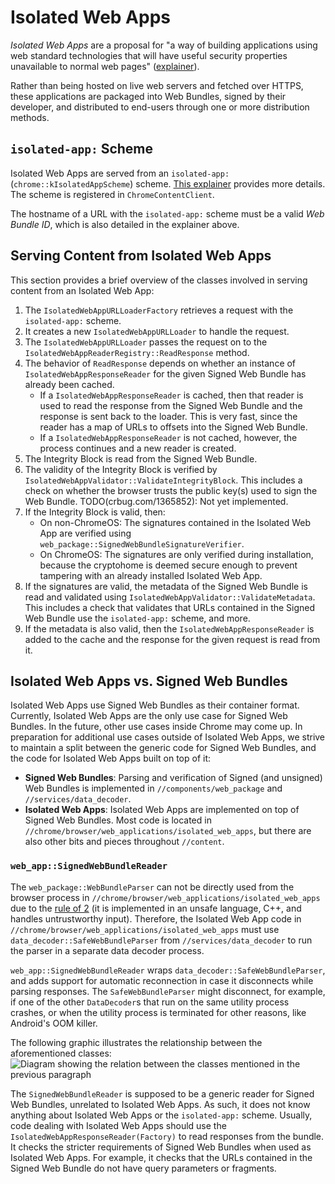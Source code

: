 # Isolated Web Apps

_Isolated Web Apps_ are a proposal for "a way of building applications using web
standard technologies that will have useful security properties unavailable to
normal web pages" ([explainer](https://github.com/WICG/isolated-web-apps)).

Rather than being hosted on live web servers and fetched over HTTPS, these
applications are packaged into Web Bundles, signed by their developer, and
distributed to end-users through one or more distribution methods.

## `isolated-app:` Scheme

Isolated Web Apps are served from an `isolated-app:`
(`chrome::kIsolatedAppScheme`) scheme. [This
explainer](https://github.com/WICG/isolated-web-apps/blob/main/Scheme.md)
provides more details. The scheme is registered in `ChromeContentClient`.

The hostname of a URL with the `isolated-app:` scheme must be a valid _Web
Bundle ID_, which is also detailed in the explainer above.

## Serving Content from Isolated Web Apps

This section provides a brief overview of the classes involved in serving
content from an Isolated Web App:

1. The `IsolatedWebAppURLLoaderFactory` retrieves a request with the
   `isolated-app:` scheme.
2. It creates a new `IsolatedWebAppURLLoader` to handle the request.
3. The `IsolatedWebAppURLLoader` passes the request on to the
   `IsolatedWebAppReaderRegistry::ReadResponse` method.
4. The behavior of `ReadResponse` depends on whether an instance of
   `IsolatedWebAppResponseReader` for the given Signed Web Bundle has already been
   cached.
   - If a `IsolatedWebAppResponseReader` is cached, then that reader is used to
     read the response from the Signed Web Bundle and the response is sent back
     to the loader. This is very fast, since the reader has a map of URLs to
     offsets into the Signed Web Bundle.
   - If a `IsolatedWebAppResponseReader` is not cached, however, the process continues
     and a new reader is created.
5. The Integrity Block is read from the Signed Web Bundle.
6. The validity of the Integrity Block is verified by
   `IsolatedWebAppValidator::ValidateIntegrityBlock`. This includes a check on
   whether the browser trusts the public key(s) used to sign the Web Bundle.
   TODO(crbug.com/1365852): Not yet implemented.
7. If the Integrity Block is valid, then:
   - On non-ChromeOS: The signatures contained in the Isolated Web App are
     verified using `web_package::SignedWebBundleSignatureVerifier`.
   - On ChromeOS: The signatures are only verified during installation, because
     the cryptohome is deemed secure enough to prevent tampering with an already
     installed Isolated Web App.
7. If the signatures are valid, the metadata of the Signed Web Bundle is read
   and validated using `IsolatedWebAppValidator::ValidateMetadata`. This
   includes a check that validates that URLs contained in the Signed Web Bundle
   use the `isolated-app:` scheme, and more.
8. If the metadata is also valid, then the `IsolatedWebAppResponseReader` is
   added to the cache and the response for the given request is read from it.

## Isolated Web Apps vs. Signed Web Bundles

Isolated Web Apps use Signed Web Bundles as their container format. Currently,
Isolated Web Apps are the only use case for Signed Web Bundles. In the future,
other use cases inside Chrome may come up. In preparation for additional use
cases outside of Isolated Web Apps, we strive to maintain a split between the
generic code for Signed Web Bundles, and the code for Isolated Web Apps built on
top of it:

- **Signed Web Bundles**: Parsing and verification of Signed (and unsigned) Web
   Bundles is implemented in `//components/web_package` and
   `//services/data_decoder`.
- **Isolated Web Apps**: Isolated Web Apps are implemented on top of Signed Web
   Bundles. Most code is located in
   `//chrome/browser/web_applications/isolated_web_apps`, but there are also
   other bits and pieces throughout `//content`.

### `web_app::SignedWebBundleReader`

The `web_package::WebBundleParser` can not be directly used from the browser
process in `//chrome/browser/web_applications/isolated_web_apps` due to the
[rule of 2](../security/rule-of-2.md) (it is implemented in an unsafe language,
C++, and handles untrustworthy input). Therefore, the Isolated Web App code in
`//chrome/browser/web_applications/isolated_web_apps` must use
`data_decoder::SafeWebBundleParser` from `//services/data_decoder` to run the
parser in a separate data decoder process.

`web_app::SignedWebBundleReader` wraps `data_decoder::SafeWebBundleParser`, and
adds support for automatic reconnection in case it disconnects while parsing
responses. The `SafeWebBundleParser` might disconnect, for example, if one of
the other `DataDecoder`s that run on the same utility process crashes, or when
the utility process is terminated for other reasons, like Android's OOM killer.

The following graphic illustrates the relationship between the aforementioned
classes: ![Diagram showing the relation between the classes mentioned in the
previous paragraph](signed_web_bundle_parser_class_structure.png)

The `SignedWebBundleReader` is supposed to be a generic reader for Signed Web
Bundles, unrelated to Isolated Web Apps. As such, it does not know anything
about Isolated Web Apps or the `isolated-app:` scheme. Usually, code dealing
with Isolated Web Apps should use the `IsolatedWebAppResponseReader(Factory)` to
read responses from the bundle. It checks the stricter requirements of Signed
Web Bundles when used as Isolated Web Apps. For example, it checks that the URLs
contained in the Signed Web Bundle do not have query parameters or fragments.
